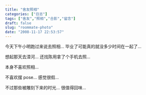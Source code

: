 ```yaml
---
title: "舍友照相"
categories: ["日志"]
tags: ["舍友","照相","合影","留念"]
draft: false
slug: "roommate-photo"
date: "2008-11-17 22:53:57"
---
```


今天下午小明跑过来说去照相... 
毕业了可能真的就没多少时间在一起了... 

想起那天去漳河... 还找陈用拿了个手机去照... 

本身不喜欢照相... 

不喜欢摆 pose... 感觉很假... 

不过那些被雕刻下来的时光...
很值得回味...

